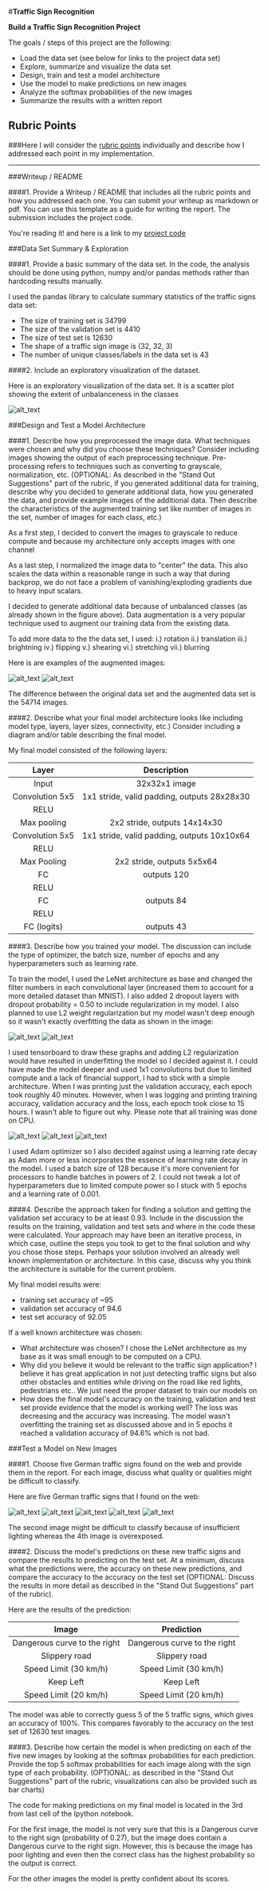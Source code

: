 #**Traffic Sign Recognition** 

**Build a Traffic Sign Recognition Project**

The goals / steps of this project are the following:
* Load the data set (see below for links to the project data set)
* Explore, summarize and visualize the data set
* Design, train and test a model architecture
* Use the model to make predictions on new images
* Analyze the softmax probabilities of the new images
* Summarize the results with a written report


[//]: # (Image References)

[image1]: ./report_imgs/translation.png "Translation"
[image2]: ./report_imgs/shear.png "Shear"
[image3]: ./report_imgs/loss.png "Loss"
[image4]: ./report_imgs/accuracy_and_loss.png "Accuracy and Loss"
[image5]: ./report_imgs/acc_epoch_wise.png "Accuracy per epoch"
[image6]: ./report_imgs/valid_acc.png "Validation Accuracy"
[image7]: ./report_imgs/training_Acc.png "Training Accuracy"
[image8]: ./report_imgs/visualization.png "Visualization"
[image9]: ./german_trafficsign_dataset/GTSRB/Training/testing/00000_00000.ppm "img1"
[image10]: ./german_trafficsign_dataset/GTSRB/Training/testing/00000_00022.ppm "img2"
[image11]: ./german_trafficsign_dataset/GTSRB/Training/testing/00000_00023.ppm "img3"
[image12]: ./german_trafficsign_dataset/GTSRB/Training/testing/00000_00028.ppm "img4"
[image13]: ./german_trafficsign_dataset/GTSRB/Training/testing/00002_00010.ppm "img5"

## Rubric Points
###Here I will consider the [rubric points](https://review.udacity.com/#!/rubrics/481/view) individually and describe how I addressed each point in my implementation.  

---
###Writeup / README

####1. Provide a Writeup / README that includes all the rubric points and how you addressed each one. You can submit your writeup as markdown or pdf. You can use this template as a guide for writing the report. The submission includes the project code.

You're reading it! and here is a link to my [project code](https://github.com/rohanraj96/Project2-trafficsignclassifier)

###Data Set Summary & Exploration

####1. Provide a basic summary of the data set. In the code, the analysis should be done using python, numpy and/or pandas methods rather than hardcoding results manually.

I used the pandas library to calculate summary statistics of the traffic
signs data set:

* The size of training set is 34799
* The size of the validation set is 4410
* The size of test set is 12630
* The shape of a traffic sign image is (32, 32, 3)
* The number of unique classes/labels in the data set is 43

####2. Include an exploratory visualization of the dataset.

Here is an exploratory visualization of the data set. It is a scatter plot showing the extent of unbalanceness in the classes

![alt_text][image8]

###Design and Test a Model Architecture

####1. Describe how you preprocessed the image data. What techniques were chosen and why did you choose these techniques? Consider including images showing the output of each preprocessing technique. Pre-processing refers to techniques such as converting to grayscale, normalization, etc. (OPTIONAL: As described in the "Stand Out Suggestions" part of the rubric, if you generated additional data for training, describe why you decided to generate additional data, how you generated the data, and provide example images of the additional data. Then describe the characteristics of the augmented training set like number of images in the set, number of images for each class, etc.)

As a first step, I decided to convert the images to grayscale to reduce compute and because my architecture only accepts images with one channel

As a last step, I normalized the image data to "center" the data. This also scales the data within a reasonable range in such a way that during backprop, we do not face a problem of vanishing/exploding gradients due to heavy input scalars.

I decided to generate additional data because of unbalanced classes (as already shown in the figure above). Data augmentation is a very popular technique used to augment our training data from the existing data.

To add more data to the the data set, I used:
    i.) rotation
    ii.) translation
    iii.) brightning
    iv.) flipping
    v.) shearing
    vi.) stretching
    vii.) blurring

Here is are examples of the augmented images:

![alt_text][image1]
![alt_text][image2]

The difference between the original data set and the augmented data set is the 54714 images. 


####2. Describe what your final model architecture looks like including model type, layers, layer sizes, connectivity, etc.) Consider including a diagram and/or table describing the final model.

My final model consisted of the following layers:

| Layer					| Description									| 
|:---------------------:|:---------------------------------------------:| 
| Input					| 32x32x1 image									| 
| Convolution 5x5		| 1x1 stride, valid padding, outputs 28x28x30 	|
| RELU					|												|
| Max pooling			| 2x2 stride,  outputs 14x14x30 				|
| Convolution 5x5		| 1x1 stride, valid padding, outputs 10x10x64	|
| RELU					| 												|
| Max Pooling			| 2x2 stride, outputs 5x5x64					|
| FC					|outputs 120									|
| RELU					|												|
| FC					|outputs 84										|
| RELU					|												|
| FC (logits)			|outputs 43										|
   


####3. Describe how you trained your model. The discussion can include the type of optimizer, the batch size, number of epochs and any hyperparameters such as learning rate.

To train the model, I used the LeNet architecture as base and changed the filter numbers in each convolutional layer (increased them to account for a more detailed dataset than MNIST). I also added 2 dropout layers with dropout probability = 0.50 to include regularization in my model.
I also planned to use L2 weight regularization but my model wasn't deep enough so it wasn't exactly overfitting the data as shown in the image:

![alt_text][image7]
![alt_text][image6]

I used tensorboard to draw these graphs and adding L2 regularization would have resulted in underfitting the model so I decided against it. I could have made the model deeper and used 1x1 convolutions but due to limited compute and a lack of financial support, I had to stick with a simple architecture. When I was printing just the validation accuracy, each epoch took roughly 40 minutes. However, when I was logging and printing training accuracy, validation accuracy and the loss, each epoch took close to 15 hours. I wasn't able to figure out why. Please note that all training was done on CPU.

![alt_text][image3]
![alt_text][image4]
![alt_text][image5]

I used Adam optimizer so I also decided against using a learning rate decay as Adam more or less incorporates the essence of learning rate decay in the model.
I used a batch size of 128 because it's more convenient for processors to handle batches in powers of 2. I could not tweak a lot of hyperparameters due to limited compute power so I stuck with 5 epochs and a learning rate of 0.001.

####4. Describe the approach taken for finding a solution and getting the validation set accuracy to be at least 0.93. Include in the discussion the results on the training, validation and test sets and where in the code these were calculated. Your approach may have been an iterative process, in which case, outline the steps you took to get to the final solution and why you chose those steps. Perhaps your solution involved an already well known implementation or architecture. In this case, discuss why you think the architecture is suitable for the current problem.

My final model results were:
* training set accuracy of ~95
* validation set accuracy of 94.6 
* test set accuracy of 92.05


If a well known architecture was chosen:
* What architecture was chosen? I chose the LeNet architecture as my base as it was small enough to be computed on a CPU.
* Why did you believe it would be relevant to the traffic sign application? I believe it has great application in not just detecting traffic signs but also other obstacles and entities while driving on the road like red lights, pedestrians etc.. We just need the proper dataset to train our models on
* How does the final model's accuracy on the training, validation and test set provide evidence that the model is working well? The loss was decreasing and the accuracy was increasing. The model wasn't overfitting the training set as discussed above and in 5 epochs it reached a validation accuracy of 94.6% which is not bad.
 

###Test a Model on New Images

####1. Choose five German traffic signs found on the web and provide them in the report. For each image, discuss what quality or qualities might be difficult to classify.

Here are five German traffic signs that I found on the web:

![alt_text][image9] ![alt_text][image10] ![alt_text][image11] 
![alt_text][image12] ![alt_text][image13]

The second image might be difficult to classify because of insufficient lighting whereas the 4th image is overexposed.

####2. Discuss the model's predictions on these new traffic signs and compare the results to predicting on the test set. At a minimum, discuss what the predictions were, the accuracy on these new predictions, and compare the accuracy to the accuracy on the test set (OPTIONAL: Discuss the results in more detail as described in the "Stand Out Suggestions" part of the rubric).

Here are the results of the prediction:

| Image							| Prediction							| 
|:-----------------------------:|:-------------------------------------:| 
| Dangerous curve to the right	| Dangerous curve to the right			| 
| Slippery road					| Slippery road							|
| Speed Limit (30 km/h)			| Speed Limit (30 km/h)					|
| Keep Left						| Keep Left					 			|
| Speed Limit (20 km/h)			| Speed Limit (20 km/h)					|


The model was able to correctly guess 5 of the 5 traffic signs, which gives an accuracy of 100%. This compares favorably to the accuracy on the test set of 12630 test images.

####3. Describe how certain the model is when predicting on each of the five new images by looking at the softmax probabilities for each prediction. Provide the top 5 softmax probabilities for each image along with the sign type of each probability. (OPTIONAL: as described in the "Stand Out Suggestions" part of the rubric, visualizations can also be provided such as bar charts)

The code for making predictions on my final model is located in the 3rd from last cell of the Ipython notebook.

For the first image, the model is not very sure that this is a Dangerous curve to the right sign (probability of 0.27), but the image does contain a Dangerous curve to the right sign. However, this is because the image has poor lighting and even then the correct class has the highest probability so the output is correct.

For the other images the model is pretty confident about its scores.
